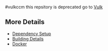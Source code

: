 #vulkccm
this repsitory is deprecated go to [Vulk](https://github.com/Giuseppe-Bianc/Vulk)

## More Details

 * [Dependency Setup](README_dependencies.md)
 * [Building Details](README_building.md)
 * [Docker](README_docker.md)
